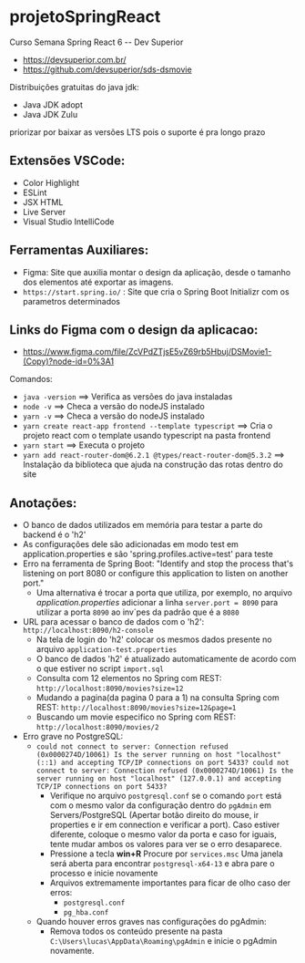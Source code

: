 # projetoSpringReact
Curso Semana Spring React 6 -- Dev Superior
- https://devsuperior.com.br/
- https://github.com/devsuperior/sds-dsmovie

Distribuições gratuitas do java jdk:
- Java JDK adopt
- Java JDK Zulu

priorizar por baixar as versões LTS pois o suporte é pra longo prazo

## Extensões VSCode:
- Color Highlight
- ESLint
- JSX HTML <tags />
- Live Server
- Visual Studio IntelliCode

## Ferramentas Auxiliares:
- Figma: Site que auxilia montar o design da aplicação, desde o tamanho dos elementos até exportar as imagens.
- `https://start.spring.io/` : Site que cria o Spring Boot Initializr com os parametros determinados

## Links do Figma com o design da aplicacao:
- https://www.figma.com/file/ZcVPdZTjsE5vZ69rb5Hbuj/DSMovie1-(Copy)?node-id=0%3A1


Comandos:
- `java -version` ==> Verifica as versões do java instaladas
- `node -v` ==> Checa a versão do nodeJS instalado
- `yarn -v` ==> Checa a versão do nodeJS instalado
- `yarn create react-app frontend --template typescript` ==> Cria o projeto react com o template usando typescript na pasta frontend
- `yarn start` ==> Executa o projeto
- `yarn add react-router-dom@6.2.1 @types/react-router-dom@5.3.2` ==> Instalação da biblioteca que ajuda na construção das rotas dentro do site


## Anotações:
- O banco de dados utilizados em memória para testar a parte do backend é o 'h2'
- As configurações dele são adicionadas em modo test em application.properties e são 'spring.profiles.active=test' para teste
- Erro na ferramenta de Spring Boot: "Identify and stop the process that's listening on port 8080 or configure this application to listen on another port."
  - Uma alternativa é trocar a porta que utiliza, por exemplo, no arquivo <i>application.properties</i> adicionar a linha `server.port = 8090` para utilizar a porta `8090` ao inv´pes da padrão que é a `8080`
- URL para acessar o banco de dados com o 'h2': `http://localhost:8090/h2-console`
  - Na tela de login do 'h2' colocar os mesmos dados presente no arquivo `application-test.properties`
  - O banco de dados 'h2' é atualizado automaticamente de acordo com o que estiver no script `import.sql`
  - Consulta com 12 elementos no Spring com REST: `http://localhost:8090/movies?size=12` 
  - Mudando a pagina(da pagina 0 para a 1) na consulta Spring com REST: `http://localhost:8090/movies?size=12&page=1`
  - Buscando um movie especifico no Spring com REST: `http://localhost:8090/movies/2`
- Erro grave no PostgreSQL:
  - `could not connect to server: Connection refused (0x0000274D/10061) Is the server running on host "localhost" (::1) and accepting TCP/IP connections on port 5433? could not connect to server: Connection refused (0x0000274D/10061) Is the server running on host "localhost" (127.0.0.1) and accepting TCP/IP connections on port 5433?`
    - Verifique no arquivo `postgresql.conf` se o comando `port` está com o mesmo valor da configuração dentro do `pgAdmin` em Servers/PostgreSQL (Apertar botão direito do mouse, ir properties e ir em connection e verificar a port). Caso estiver diferente, coloque o mesmo valor da porta e caso for iguais, tente mudar ambos os valores para ver se o erro desaparece.
    - Pressione a tecla <b>win+R</b> Procure por `services.msc` Uma janela será aberta para encontrar `postgresql-x64-13` e abra pare o processo e inicie novamente
    - Arquivos extremamente importantes para ficar de olho caso der erros:
      - `postgresql.conf`
      - `pg_hba.conf`
  - Quando houver erros graves nas configurações do pgAdmin:
    - Remova todos os conteúdo presente na pasta `C:\Users\lucas\AppData\Roaming\pgAdmin` e inicie o pgAdmin novamente.